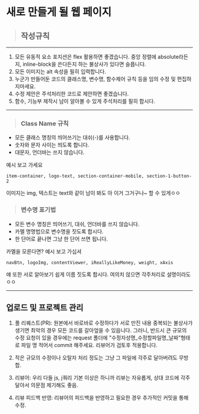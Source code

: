 새로 만들게 될 웹 페이지
=========================

>## 작성규칙
---------

1. 모든 유동적 요소 포지션은 flex 활용하면 좋겠습니다. 중앙 정렬에 absolute라든지, inline-block을 쓴다든지 하는 불상사가 있다면 슬픕니다.
2. 모든 이미지는 alt 속성을 필히 입력합니다.
3. 누군가 만들어둔 코드의 클래스명, 변수명, 함수제어 규칙 등을 임의 수정 및 편집하지마세요.
4. 수정 제안은 주석처리한 코드로 제안하면 좋겠습니다.
5. 함수, 기능부 제작시 남이 알아볼 수 있게 주석처리를 필히 합시다.

***

> ### Class Name 규칙

+ 모든 클래스 명칭의 띄어쓰기는 대쉬(-)를 사용합니다.
+ 숫자와 문자 사이는 띄도록 합니다.
+ 대문자, 언더바는 쓰지 않습니다.
  
예시 보고 가세요

    item-container, logo-text, section-container-mobile, section-1-button-2
    
이미지는 img, 텍스트는 text와 같이 남이 봐도 아 이거 그거구나~ 할 수 있게ㅇㅇ

> ### 변수명 표기법

+ 모든 변수 명칭은 띄어쓰기, 대쉬, 언더바를 쓰지 않습니다.
+ 카멜 명명법으로 변수명을 짓도록 합시다.
+ 한 단어로 끝나면 그냥 한 단어 쓰면 됩니다.

카멜을 모른다면? 예시 보고 가십셔

    navBtn, logoImg, contentViewer, iReallyLikeMoney, weight, xAxis
    
얘 또한 서로 알아보기 쉽게 이름 짓도록 합시다. 여의치 않으면 각주처리로 설명이라도ㅇㅇ

***

## 업로드 및 프로젝트 관리

1. 풀 리퀘스트(PR): 원본에서 바로바로 수정하다가 서로 만진 내용 중복되는 불상사가 생기면 최악의 경우 모든 코드를 갈아엎을 수 있읍니다.
   그러니, 반드시 큰 규모의 수정 요청이 있을 경우에는 request 폴더에 "수정자성명_수정할파일명_날짜"형태로 파일 명 적어서 commit 해주세요. 리뷰어가 검토후 적용합니다.

2. 작은 규모의 수정이나 오탈자 처리 정도는 그냥 그 파일에 각주로 달아버려도 무방합.

3. 리뷰어: 우리 다들 js, j쿼리 기본 이상은 하니까 리뷰는 자유롭게, 상대 코드에 각주 달아서 의문점 제기해도 좋음.

4. 리뷰 피드백 반영: 리뷰어의 피드백을 반영하고 필요한 경우 추가적인 커밋을 통해 수정.